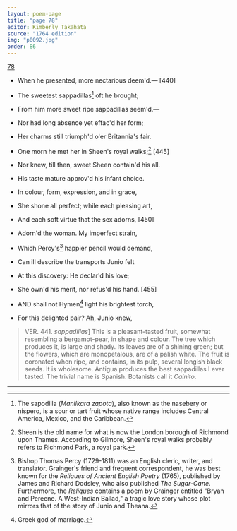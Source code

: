 ```yaml
---
layout: poem-page
title: "page 78"
editor: Kimberly Takahata
source: "1764 edition"
img: "p0092.jpg"
order: 86
---
```



[78]({{site.baseurl}}/images/{{page.img}})

- When he presented, more nectarious deem'd.— [440]
- The sweetest sappadillas[^f78n1] oft he brought;
- From him more sweet ripe sappadillas seem'd.—
- Nor had long absence yet effac'd her form;
- Her charms still triumph'd o'er Britannia's fair.
- One morn he met her in Sheen's royal walks;[^f78n2] [445]
- Nor knew, till then, sweet Sheen contain'd his all.
- His taste mature approv'd his infant choice.
- In colour, form, expression, and in grace,
- She shone all perfect; while each pleasing art,
- And each soft virtue that the sex adorns, [450]
- Adorn'd the woman. My imperfect strain,
- Which Percy's[^f78n3] happier pencil would demand,
- Can ill describe the transports Junio felt
- At this discovery: He declar'd his love;
- She own'd his merit, nor refus'd his hand. [455]

- AND shall not Hymen[^f78n4] light his brightest torch,
- For this delighted pair? Ah, Junio knew,

> VER. 441. *sappadillas*\] This is a pleasant-tasted fruit, somewhat resembling a bergamot-pear, in shape and colour. The tree which produces it, is large and shady. Its leaves are of a shining green; but the flowers, which are monopetalous, are of a palish white. The fruit is coronated when ripe, and contains, in its pulp, several longish black seeds. It is wholesome. Antigua produces the best sappadillas I ever tasted. The trivial name is Spanish. Botanists call it *Cainito*.

[^f78n1]: The sapodilla (*Manilkara zapota*), also known as the nasebery or nispero, is a sour or tart fruit whose native range includes Central America, Mexico, and the Caribbean.

[^f78n2]: Sheen is the old name for what is now the London borough of Richmond upon Thames. According to Gilmore, Sheen's royal walks probably refers to Richmond Park, a royal park. 

[^f78n3]: Bishop Thomas Percy (1729-1811) was an English cleric, writer, and translator. Grainger's friend and frequent correspondent, he was best known for the *Reliques of Ancient English Poetry* (1765), published by James and Richard Dodsley, who also published *The Sugar-Cane*. Furthermore, the *Reliques* contains a poem by Grainger entitled "Bryan and Pereene. A West-Indian Ballad," a tragic love story whose plot mirrors that of the story of Junio and Theana. 

[^f78n4]: Greek god of marriage.

---

